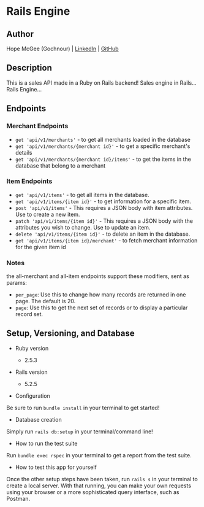 # Rails Engine
## Author
Hope McGee (Gochnour) | [LinkedIn]() | [GitHub]()

## Description
This is a sales API made in a Ruby on Rails backend! Sales engine in Rails... Rails Engine...

## Endpoints

### Merchant Endpoints
- `get 'api/v1/merchants'` - to get all merchants loaded in the database
- `get 'api/v1/merchants/{merchant id}'` - to get a specific merchant's details
- `get 'api/v1/merchants/{merchant id}/items'` - to get the items in the database that belong to a merchant

### Item Endpoints
- `get 'api/v1/items'` - to get all items in the database.
- `get 'api/v1/items/{item id}'` - to get information for a specific item.
- `post 'api/v1/items'` - This requires a JSON body with item attributes. Use to create a new item.
- `patch 'api/v1/items/{item id}'` - This requires a JSON body with the attributes you wish to change. Use to update an item.
- `delete 'api/v1/items/{item id}'` - to delete an item in the database.
- `get 'api/v1/items/{item id}/merchant'` - to fetch merchant information for the given item id

### Notes
the all-merchant and all-item endpoints support these modifiers, sent as params:
- `per_page`: Use this to change how many records are returned in one page. The default is 20.
- `page`: Use this to get the next set of records or to display a particular record set.

## Setup, Versioning, and Database
* Ruby version
  * 2.5.3

* Rails version
  * 5.2.5

* Configuration

Be sure to run `bundle install` in your terminal to get started!

* Database creation

Simply run `rails db:setup` in your terminal/command line!

* How to run the test suite

Run `bundle exec rspec` in your terminal to get a report from the test suite.

* How to test this app for yourself

Once the other setup steps have been taken, run `rails s` in your terminal to create a local server. With that running, you can make your own requests using your browser or a more sophisticated query interface, such as Postman.
